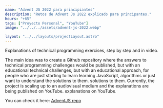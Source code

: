 ```yaml
---
name: "Advent JS 2022 para principiantes"
description: "Retos de Advent Js 2022 explicado para principantes."
hours: "+65"
tags: ["Proyecto Personal", "YouTube"]
image: "../../../assets/advent-js-2022.webp"

layout: "../../layouts/projectLayout.astro"
---
```


Explanations of technical programming exercises, step by step and in video.

The main idea was to create a Github repository where the answers to technical programming challenges would be published, but with an educational technical challenges, but with an educational approach, for people who are just starting to learn learning JavaScript, algorithms or just want to understand the solutions to them. solutions to them. Currently, the project is scaling up to an audiovisual medium and the explanations are being published on YouTube. explanations on YouTube.

You can check it here: [AdventJS repo](https://github.com/achalogy/advent-js-2022)
